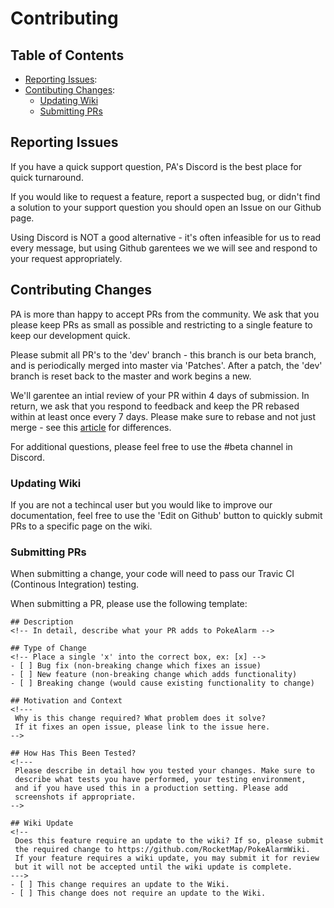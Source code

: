 # Contributing

## Table of Contents

* [Reporting Issues](#reporting-issues):
* [Contibuting Changes](#contributing-changes):
  * [Updating Wiki](#updating-wiki)
  * [Submitting PRs](#submitting-prs)

## Reporting Issues

If you have a quick support question, PA's Discord is the best place for
quick turnaround.

If you would like to request a feature, report a suspected bug, or
didn't find a solution to your support question you should open an Issue
on our Github page.

Using Discord is NOT a good alternative - it's often infeasible for us
to read every message, but using Github garentees we
we will see and respond to your request appropriately.

## Contributing Changes

PA is more than happy to accept PRs from the community. We ask that you
please keep PRs as small as possible and restricting to a single
feature to keep our development quick.

Please submit all PR's to the 'dev' branch - this branch is our beta
branch, and is periodically merged into master via 'Patches'. After a
patch, the 'dev' branch is reset back to the master and work begins a
new.

We'll garentee an intial review of your PR within 4 days of submission.
In return, we ask that you respond to feedback and keep the PR rebased
within at least once every 7 days. Please make sure to rebase and not
just merge - see this
[article](https://www.atlassian.com/git/tutorials/merging-vs-rebasing)
for differences.

For additional questions, please feel free to use the #beta channel in
Discord.

### Updating Wiki

If you are not a techincal user but you would like to improve our
documentation, feel free to use the 'Edit on Github' button to quickly
submit PRs to a specific page on the wiki.

### Submitting PRs

When submitting a change, your code will need to pass our Travic CI
(Continous Integration) testing.

When submitting a PR, please use the following template:
```
## Description
<!-- In detail, describe what your PR adds to PokeAlarm -->

## Type of Change
<!-- Place a single 'x' into the correct box, ex: [x] -->
- [ ] Bug fix (non-breaking change which fixes an issue)
- [ ] New feature (non-breaking change which adds functionality)
- [ ] Breaking change (would cause existing functionality to change)

## Motivation and Context
<!---
 Why is this change required? What problem does it solve?
 If it fixes an open issue, please link to the issue here.
-->

## How Has This Been Tested?
<!---
 Please describe in detail how you tested your changes. Make sure to
 describe what tests you have performed, your testing environment,
 and if you have used this in a production setting. Please add
 screenshots if appropriate.
-->

## Wiki Update
<!--
 Does this feature require an update to the wiki? If so, please submit
 the required change to https://github.com/RocketMap/PokeAlarmWiki.
 If your feature requires a wiki update, you may submit it for review
 but it will not be accepted until the wiki update is complete.
--->
- [ ] This change requires an update to the Wiki.
- [ ] This change does not require an update to the Wiki.
```
